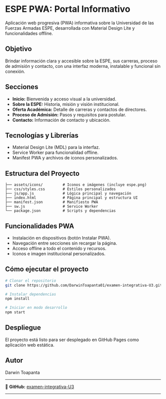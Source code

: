 
# ESPE PWA: Portal Informativo

Aplicación web progresiva (PWA) informativa sobre la Universidad de las Fuerzas Armadas ESPE, desarrollada con Material Design Lite y funcionalidades offline.

## Objetivo

Brindar información clara y accesible sobre la ESPE, sus carreras, proceso de admisión y contacto, con una interfaz moderna, instalable y funcional sin conexión.

## Secciones

- **Inicio:** Bienvenida y acceso visual a la universidad.
- **Sobre la ESPE:** Historia, misión y visión institucional.
- **Oferta Académica:** Detalle de carreras y contactos de directores.
- **Proceso de Admisión:** Pasos y requisitos para postular.
- **Contacto:** Información de contacto y ubicación.

## Tecnologías y Librerías

- Material Design Lite (MDL) para la interfaz.
- Service Worker para funcionalidad offline.
- Manifest PWA y archivos de iconos personalizados.

## Estructura del Proyecto

```
├── assets/icons/         # Iconos e imágenes (incluye espe.png)
├── css/styles.css        # Estilos personalizados
├── js/app.js             # Lógica principal y navegación
├── index.html            # Página principal y estructura UI
├── manifest.json         # Manifiesto PWA
├── sw.js                 # Service Worker
└── package.json          # Scripts y dependencias
```

## Funcionalidades PWA

- Instalación en dispositivos (botón Instalar PWA).
- Navegación entre secciones sin recargar la página.
- Acceso offline a todo el contenido y recursos.
- Iconos e imagen institucional personalizados.

## Cómo ejecutar el proyecto

```bash
# Clonar el repositorio
git clone https://github.com/DarwinToapanta01/examen-integrativa-U3.git

# Instalar dependencias
npm install

# Iniciar en modo desarrollo
npm start

```

## Despliegue

El proyecto está listo para ser desplegado en GitHub Pages como aplicación web estática.

## Autor

Darwin Toapanta

---
🔗 **GitHub:** [examen-integrativa-U3](https://github.com/DarwinToapanta01/examen-integrativa-U3.git)

---